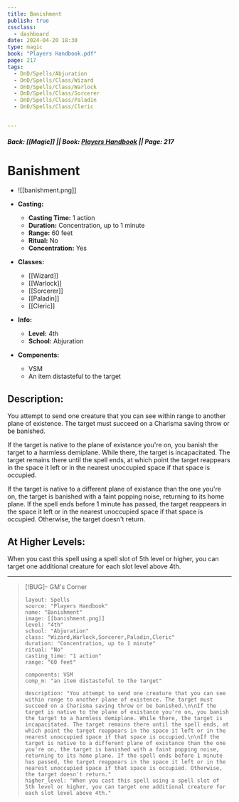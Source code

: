 ```yaml
---
title: Banishment
publish: true
cssclass:
  - dashboard
date: 2024-04-20 18:30
type: magic
book: "Players Handbook.pdf"
page: 217
tags:
  - DnD/Spells/Abjuration
  - DnD/Spells/Class/Wizard
  - DnD/Spells/Class/Warlock
  - DnD/Spells/Class/Sorcerer
  - DnD/Spells/Class/Paladin
  - DnD/Spells/Class/Cleric


---
```


##### Back: [[Magic]] || Book: [Players Handbook](https://drive.google.com/drive/folders/1O5bhpYizcIT5xxAoLOuzCRht_PVS7VSG?usp=sharing) || Page: 217

# Banishment
- ![[banishment.png]]
- **Casting:**
    - **Casting Time:** 1 action
    - **Duration:** Concentration, up to 1 minute
    - **Range:** 60 feet
    - **Ritual:** No
    - **Concentration:** Yes
- **Classes:**
    - [[Wizard]]
    - [[Warlock]]
    - [[Sorcerer]]
    - [[Paladin]]
    - [[Cleric]]

- **Info:**
    - **Level:** 4th
    - **School:** Abjuration
- **Components:**
    - VSM
    - An item distasteful to the target

## Description:
You attempt to send one creature that you can see within range to another plane of existence. The target must succeed on a Charisma saving throw or be banished.

If the target is native to the plane of existance you're on, you banish the target to a harmless demiplane. While there, the target is incapacitated. The target remains there until the spell ends, at which point the target reappears in the space it left or in the nearest unoccupied space if that space is occupied.

If the target is native to a different plane of existance than the one you're on, the target is banished with a faint popping noise, returning to its home plane. If the spell ends before 1 minute has passed, the target reappears in the space it left or in the nearest unoccupied space if that space is occupied. Otherwise, the target doesn't return.

## At Higher Levels:
When you cast this spell using a spell slot of 5th level or higher, you can target one additional creature for each slot level above 4th.

---

> [!BUG]- GM's Corner
>
> ```statblock
> layout: Spells
> source: "Players Handbook"
> name: "Banishment"
> image: [[banishment.png]]
> level: "4th"
> school: "Abjuration"
> class: "Wizard,Warlock,Sorcerer,Paladin,Cleric"
> duration: "Concentration, up to 1 minute"
> ritual: "No"
> casting_time: "1 action"
> range: "60 feet"
>
> components: VSM
> comp_m: "an item distasteful to the target"
>
> description: "You attempt to send one creature that you can see within range to another plane of existence. The target must succeed on a Charisma saving throw or be banished.\n\nIf the target is native to the plane of existance you're on, you banish the target to a harmless demiplane. While there, the target is incapacitated. The target remains there until the spell ends, at which point the target reappears in the space it left or in the nearest unoccupied space if that space is occupied.\n\nIf the target is native to a different plane of existance than the one you're on, the target is banished with a faint popping noise, returning to its home plane. If the spell ends before 1 minute has passed, the target reappears in the space it left or in the nearest unoccupied space if that space is occupied. Otherwise, the target doesn't return."
> higher_level: "When you cast this spell using a spell slot of 5th level or higher, you can target one additional creature for each slot level above 4th."
> ```
